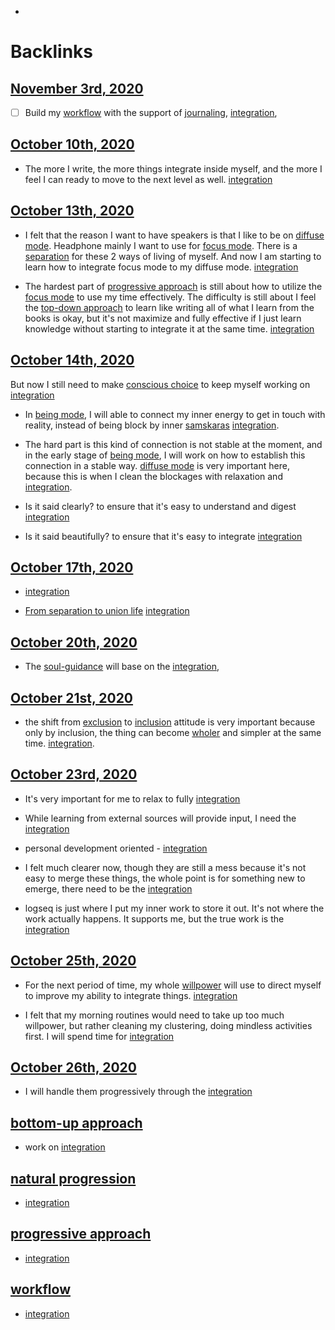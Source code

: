 - 

# Backlinks
## [November 3rd, 2020](<November 3rd, 2020.md>)
- [ ] Build my [workflow](<workflow.md>) with the support of [journaling](<journaling.md>), [integration](<integration.md>),

## [October 10th, 2020](<October 10th, 2020.md>)
- The more I write, the more things integrate inside myself, and the more I feel I can ready to move to the next level as well. [integration](<integration.md>)

## [October 13th, 2020](<October 13th, 2020.md>)
- I felt that the reason I want to have speakers is that I like to be on [diffuse mode](<diffuse mode.md>). Headphone mainly I want to use for [focus mode](<focus mode.md>). There is a [separation](<separation.md>) for these 2 ways of living of myself. And now I am starting to learn how to integrate focus mode to my diffuse mode. [integration](<integration.md>)

- The hardest part of [progressive approach](<progressive approach.md>) is still about how to utilize the [focus mode](<focus mode.md>) to use my time effectively. The difficulty is still about I feel the [top-down approach](<top-down approach.md>) to learn like writing all of what I learn from the books is okay, but it's not maximize and fully effective if I just learn knowledge without starting to integrate it at the same time. [integration](<integration.md>)

## [October 14th, 2020](<October 14th, 2020.md>)
But now I still need to make [conscious choice](<conscious choice.md>) to keep myself working on [integration](<integration.md>)

- In [being mode](<being mode.md>), I will able to connect my inner energy to get in touch with reality, instead of being block by inner [samskaras](<samskaras.md>) [integration](<integration.md>).

- The hard part is this kind of connection is not stable at the moment, and in the early stage of [being mode](<being mode.md>), I will work on how to establish this connection in a stable way. [diffuse mode](<diffuse mode.md>) is very important here, because this is when I clean the blockages with relaxation and [integration](<integration.md>).

- Is it said clearly?  to ensure that it's easy to understand and digest [integration](<integration.md>)

- Is it said beautifully? to ensure that it's easy to integrate [integration](<integration.md>)

## [October 17th, 2020](<October 17th, 2020.md>)
- [integration](<integration.md>)

- [From separation to union life](<From separation to union life.md>) [integration](<integration.md>)

## [October 20th, 2020](<October 20th, 2020.md>)
- The [soul-guidance](<soul-guidance.md>) will base on the [integration](<integration.md>),

## [October 21st, 2020](<October 21st, 2020.md>)
- the shift from [exclusion](<exclusion.md>) to [inclusion](<inclusion.md>) attitude is very important because only by inclusion, the thing can become [wholer](<wholer.md>) and simpler at the same time. [integration](<integration.md>).

## [October 23rd, 2020](<October 23rd, 2020.md>)
- It's very important for me to relax to fully [integration](<integration.md>)

- While learning from external sources will provide input, I need the [integration](<integration.md>)

- personal development oriented - [integration](<integration.md>)

- I felt much clearer now, though they are still a mess because it's not easy to merge these things, the whole point is for something new to emerge, there need to be the [integration](<integration.md>)

- logseq is just where I put my inner work to store it out. It's not where the work actually happens. It supports me, but the true work is the [integration](<integration.md>)

## [October 25th, 2020](<October 25th, 2020.md>)
- For the next period of time, my whole [willpower](<willpower.md>) will use to direct myself to improve my ability to integrate things. [integration](<integration.md>)

- I felt that my morning routines would need to take up too much willpower, but rather cleaning my clustering, doing mindless activities first. I will spend time for [integration](<integration.md>)

## [October 26th, 2020](<October 26th, 2020.md>)
- I will handle them progressively through the [integration](<integration.md>)

## [bottom-up approach](<bottom-up approach.md>)
- work on [integration](<integration.md>)

## [natural progression](<natural progression.md>)
- [integration](<integration.md>)

## [progressive approach](<progressive approach.md>)
- [integration](<integration.md>)

## [workflow](<workflow.md>)
- [integration](<integration.md>)


